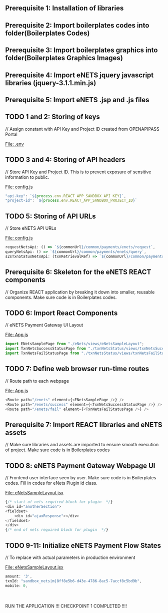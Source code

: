 ## Prerequisite 1: Installation of libraries
## Prerequisite 2: Import boilerplates codes into folder(Boilerplates Codes)
## Prerequisite 3: Import boilerplates graphics into folder(Boilerplates Graphics Images)
## Prerequisite 4: Import eNETS jquery javascript libraries (jquery-3.1.1.min.js)
## Prerequisite 5: Import eNETS .jsp and .js files

## TODO 1 and 2: Storing of keys
// Assign constant with API Key and Project ID created from OPENAPIPASS Portal

<u>File: .env</u>

## TODO 3 and 4: Storing of API headers
// Store API Key and Project ID. This is to prevent exposure of sensitive information to public.

<u>File: config.js</u>

```javascript
"api-key": `${process.env.REACT_APP_SANDBOX_API_KEY}`,
"project-id": `${process.env.REACT_APP_SANDBOX_PROJECT_ID}`
```

## TODO 5: Storing of API URLs
// Store eNETS API URLs

<u>File: config.js</u>

```javascript
requestNetsApi: () => `${commonUrl}/common/payments/enets/request`, 
queryNetsApi: () => `${commonUrl}/common/payments/enets/query`, 
s2sTxnStatusNetsApi: (txnRetrievalRef) => `${commonUrl}/common/payments/enets/s2s?txn_retrieval_ref=${txnRetrievalRef}`,
```

## Prerequisite 6: Skeleton for the eNETS REACT components
// Organize REACT application by breaking it down into smaller, reusable components. Make sure code is in Boilerplates codes.

## TODO 6: Import React Components
// eNETS Payment Gateway UI Layout

<u>File: App.js</u>

```javascript
import ENetsSamplePage from "./eNets/views/eNetsSampleLayout";
import TxnNetsSuccessStatusPage from "./txnNetsStatus/views/txnNetsSuccessStatusLayout";
import TxnNetsFailStatusPage from "./txnNetsStatus/views/txnNetsFailStatusLayout";
```

## TODO 7: Define web browser run-time routes
// Route path to each webpage

<u>File: App.js</u>

```javascript
<Route path="/enets" element={<ENetsSamplePage />} />
<Route path="/enets/success" element={<TxnNetsSuccessStatusPage />} />
<Route path="/enets/fail" element={<TxnNetsFailStatusPage />} />
```

## Prerequisite 7: Import REACT libraries and eNETS assets
// Make sure libraries and assets are imported to ensure smooth execution of project. Make sure code is in Boilerplates codes

## TODO 8: eNETS Payment Gateway Webpage UI
// Frontend user interface seen by user. Make sure code is in Boilerplates codes. Fill in codes for eNets Plugin id class. 

<u>File: eNetsSampleLayout.jsx</u>

```javascript
{/* start of nets required block for plugin  */}
<div id="anotherSection">
<fieldset>
    <div id="ajaxResponse"></div>
</fieldset>
</div>
{/* end of nets required block for plugin  */}
```

## TODO 9-11: Initialize eNETS Payment Flow States
// To replace with actual parameters in production environment

<u>File: eNetsSampleLayout.jsx</u>

```javascript
amount: '3',
txnId: "sandbox_nets|m|8ff8e5b6-d43e-4786-8ac5-7accf8c5bd9b",
mobile: 0,
```

<br><br>
RUN THE APPLICATION !!!
CHECKPOINT 1 COMPLETED !!!!
